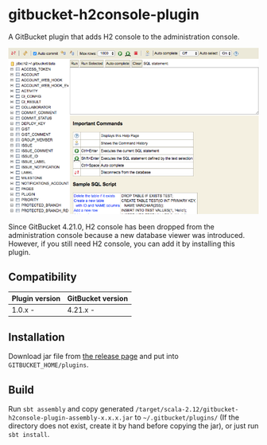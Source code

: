 gitbucket-h2console-plugin
========
A GitBucket plugin that adds H2 console to the administration console.

![H2 Console](h2console.png)

Since GitBucket 4.21.0, H2 console has been dropped from the administration console because a new database viewer was introduced. However, if you still need H2 console, you can add it by installing this plugin. 

## Compatibility

Plugin version | GitBucket version
:--------------|:--------------------
1.0.x -        | 4.21.x -

## Installation

Download jar file from [the release page](https://github.com/takezoe/gitbucket-h2console-plugin/releases) and put into `GITBUCKET_HOME/plugins`.

## Build

Run `sbt assembly` and copy generated `/target/scala-2.12/gitbucket-h2console-plugin-assembly-x.x.x.jar` to `~/.gitbucket/plugins/` (If the directory does not exist, create it by hand before copying the jar), or just run `sbt install`.
